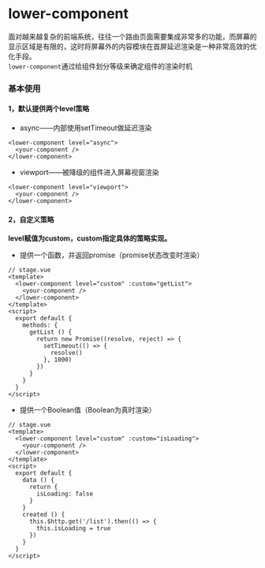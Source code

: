 # lower-component

面对越来越复杂的前端系统，往往一个路由页面需要集成非常多的功能，而屏幕的显示区域是有限的，这时将屏幕外的内容模块在首屏延迟渲染是一种非常高效的优化手段。    
`lower-component`通过给组件划分等级来确定组件的渲染时机

### 基本使用
#### 1，默认提供两个level策略   

* async——内部使用setTimeout做延迟渲染

```
<lower-component level="async">
  <your-component />
</lower-component>
```
* viewport——被降级的组件进入屏幕视窗渲染

```
<lower-component level="viewport">
  <your-component />
</lower-component>
```
#### 2，自定义策略
**level赋值为custom，custom指定具体的策略实现。**   

* 提供一个函数，并返回promise（promise状态改变时渲染）

```
// stage.vue
<template>
  <lower-component level="custom" :custom="getList">
    <your-component />
  </lower-component>
</template>
<script>
  export default {
    methods: {
      getList () {
        return new Promise((resolve, reject) => {
          setTimeout(() => {
            resolve()
          }, 1000)
        })
      }
    }
  }	
</script>
```
* 提供一个Boolean值（Boolean为真时渲染） 

```
// stage.vue
<template>
  <lower-component level="custom" :custom="isLoading">
    <your-component />
  </lower-component>
</template>
<script>
  export default {
    data () {
      return {
        isLoading: false
      }
    }
    created () {
      this.$http.get('/list').then(() => {
        this.isLoading = true
      })
    }
  }	
</script>
```
